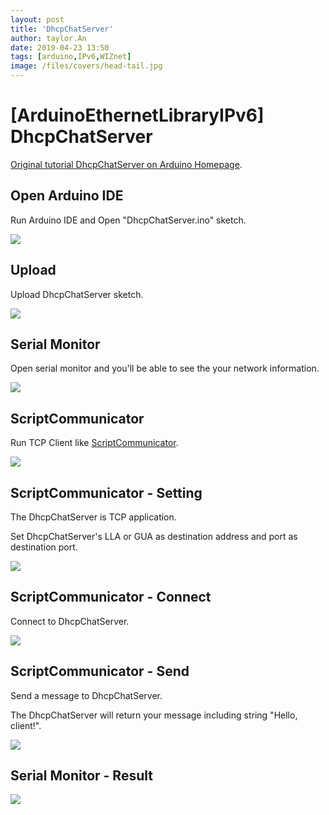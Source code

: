```yaml
---
layout: post
title: 'DhcpChatServer'
author: taylor.An
date: 2019-04-23 13:50
tags: [arduino,IPv6,WIZnet]
image: /files/covers/head-tail.jpg
---
```


<a id="forkme" href="https://github.com/Wiznet/Ethernet/tree/IPv6"></a>

# [ArduinoEthernetLibraryIPv6] DhcpChatServer

[Original tutorial DhcpChatServer on Arduino Homepage](https://www.arduino.cc/en/Tutorial/DhcpChatServer).

## Open Arduino IDE

Run Arduino IDE and Open "DhcpChatServer.ino" sketch.

![](https://github.com/Wiznet/Ethernet/wiki/Jpg/IPv6/DhcpChatServer/1-IDE-Open.JPG)

## Upload

Upload DhcpChatServer sketch.

![](https://github.com/Wiznet/Ethernet/wiki/Jpg/IPv6/DhcpChatServer/2-IDE-Upload.JPG)

## Serial Monitor

Open serial monitor and you'll be able to see the your network information.

![](https://github.com/Wiznet/Ethernet/wiki/Jpg/IPv6/DhcpChatServer/3-Serial%20Monitor.JPG)

## ScriptCommunicator

Run TCP Client like [ScriptCommunicator](https://sourceforge.net/projects/scriptcommunicator/).

![](https://github.com/Wiznet/Ethernet/wiki/Jpg/IPv6/DhcpChatServer/4-ScriptCommunicator-Empty.JPG)

## ScriptCommunicator - Setting

The DhcpChatServer is TCP application.

Set DhcpChatServer's LLA or GUA as destination address and port as destination port.

![](https://github.com/Wiznet/Ethernet/wiki/Jpg/IPv6/DhcpChatServer/5-ScriptCommunicator-Settings.JPG)

## ScriptCommunicator - Connect

Connect to DhcpChatServer.

![](https://github.com/Wiznet/Ethernet/wiki/Jpg/IPv6/DhcpChatServer/6-ScriptCommunicator-Connect.JPG)

## ScriptCommunicator - Send

Send a message to DhcpChatServer.

The DhcpChatServer will return your message including string "Hello, client!".

![](https://github.com/Wiznet/Ethernet/wiki/Jpg/IPv6/DhcpChatServer/7-ScriptCommunicator-Send.JPG)

## Serial Monitor - Result

![](https://github.com/Wiznet/Ethernet/wiki/Jpg/IPv6/DhcpChatServer/8-Serial%20Monitor.JPG)

